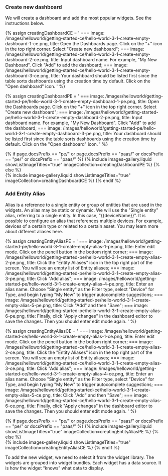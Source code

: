 ### Create new dashboard
We will create a dashboard and add the most popular widgets. See the instructions below.


{% assign creatingDashboardCE = '
    ===
        image: /images/helloworld/getting-started-ce/hello-world-3-1-create-empty-dashboard-1-ce.png,
        title: Open the Dashboards page. Click on the "+" icon in the top right corner. Select "Create new dashboard";
    ===
        image: /images/helloworld/getting-started-ce/hello-world-3-1-create-empty-dashboard-2-ce.png,
        title: Input dashboard name. For example, "My New Dashboard". Click "Add" to add the dashboard;
    ===
        image: /images/helloworld/getting-started-ce/hello-world-3-1-create-empty-dashboard-3-ce.png,
        title: Your dashboard should be listed first since the table sorts dashboards using the creation time by default. Click on the "Open dashboard" icon.
    '
%}

{% assign creatingDashboardPE = '
    ===
        image: /images/helloworld/getting-started-pe/hello-world-3-1-create-empty-dashboard-1-pe.png,
        title: Open the Dashboards page. Click on the "+" icon in the top right corner. Select "Create new dashboard";
    ===
        image: /images/helloworld/getting-started-pe/hello-world-3-1-create-empty-dashboard-2-pe.png,
        title: Input dashboard name. For example, "My New Dashboard". Click "Add" to add the dashboard;
    ===
        image: /images/helloworld/getting-started-pe/hello-world-3-1-create-empty-dashboard-3-pe.png,
        title: Your dashboard should be listed first since the table sorts dashboards using the creation time by default. Click on the "Open dashboard" icon.
    '
%}

{% if page.docsPrefix == "pe/" or page.docsPrefix == "paas/" or docsPrefix == "pe/" or docsPrefix == "paas/" %}
    {% include images-gallery.liquid showListImageTitles="true" imageCollection=creatingDashboardPE %}
{% else %}  
    {% include images-gallery.liquid showListImageTitles="true" imageCollection=creatingDashboardCE %}
{% endif %}

### Add Entity Alias

Alias is a reference to a single entity or group of entities that are used in the widgets. An alias may be static or 
dynamic. We will use the "Single entity" alias, referring to a single entity. In this case, "{{deviceName}}". It is possible to configure an alias that references multiple devices. For example, devices of a certain 
type or related to a certain asset. You may learn more about different aliases here.

{% assign creatingEntityAliasPE = '
    ===
        image: /images/helloworld/getting-started-pe/hello-world-3-1-create-empty-alias-1-pe.png,
        title: Enter edit mode. Click on the pencil button in the bottom right corner;
    ===
        image: /images/helloworld/getting-started-pe/hello-world-3-1-create-empty-alias-2-pe.png,
        title: Click the "Entity Aliases" icon in the top right part of the screen. You will see an empty list of Entity aliases;
    ===
        image: /images/helloworld/getting-started-pe/hello-world-3-1-create-empty-alias-3-pe.png,
        title: Click "Add alias";
    ===
        image: /images/helloworld/getting-started-pe/hello-world-3-1-create-empty-alias-4-pe.png,
        title: Enter an alias name. Choose "Single entity" as the Filter type, select "Device" for Type, and begin typing "My New" to trigger autocomplete suggestions;
    ===
        image: /images/helloworld/getting-started-pe/hello-world-3-1-create-empty-alias-5-pe.png,
        title: Click "Add" and then "Save";
    ===
        image: /images/helloworld/getting-started-pe/hello-world-3-1-create-empty-alias-6-pe.png,
        title: Finally, click "Apply changes" in the dashboard editor to save the changes. Then you should enter edit mode again.
    '
%}

{% assign creatingEntityAliasCE = '
    ===
        image: /images/helloworld/getting-started-ce/hello-world-3-1-create-empty-alias-1-ce.png,
        title: Enter edit mode. Click on the pencil button in the bottom right corner;
    ===
        image: /images/helloworld/getting-started-ce/hello-world-3-1-create-empty-alias-2-ce.png,
        title: Click the "Entity Aliases" icon in the top right part of the screen. You will see an empty list of Entity aliases;
    ===
        image: /images/helloworld/getting-started-ce/hello-world-3-1-create-empty-alias-3-ce.png,
        title: Click "Add alias";
    ===
        image: /images/helloworld/getting-started-ce/hello-world-3-1-create-empty-alias-4-ce.png,
        title: Enter an alias name. Choose "Single entity" as the Filter type, select "Device" for Type, and begin typing "My New" to trigger autocomplete suggestions;
    ===
        image: /images/helloworld/getting-started-ce/hello-world-3-1-create-empty-alias-5-ce.png,
        title: Click "Add" and then "Save";
    ===
        image: /images/helloworld/getting-started-ce/hello-world-3-1-create-empty-alias-6-ce.png,
        title: Finally, click "Apply changes" in the dashboard editor to save the changes. Then you should enter edit mode again.
    '
%}

{% if page.docsPrefix == "pe/" or page.docsPrefix == "paas/" or docsPrefix == "pe/" or docsPrefix == "paas/" %}
    {% include images-gallery.liquid showListImageTitles="true" imageCollection=creatingEntityAliasPE %}
{% else %}  
    {% include images-gallery.liquid showListImageTitles="true" imageCollection=creatingEntityAliasCE %}
{% endif %}

To add the new widget, we need to select it from the widget library. The widgets are grouped into widget bundles. 
Each widget has a data source. It is how the widget “knows” what data to display.